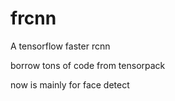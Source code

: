 # frcnn
A tensorflow faster rcnn

borrow tons of code from tensorpack


now is mainly for face detect


####
